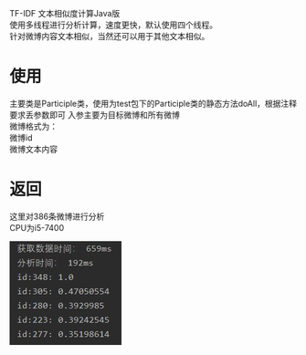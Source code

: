 TF-IDF 
文本相似度计算Java版  
使用多线程进行分析计算，速度更快，默认使用四个线程。  
针对微博内容文本相似，当然还可以用于其他文本相似。

使用
==
主要类是Participle类，使用为test包下的Participle类的静态方法doAll，根据注释要求丢参数即可
入参主要为目标微博和所有微博  
微博格式为：  
微博id  
微博文本内容  

返回
==
这里对386条微博进行分析  
CPU为i5-7400

![](https://github.com/RaidenLily/TF-IDF/blob/master/result.jpg)
